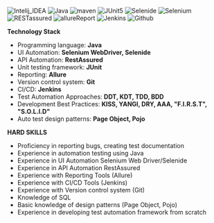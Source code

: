 ![Intelij_IDEA](https://user-images.githubusercontent.com/78253233/159083419-359f8163-48d4-45be-8fab-186c5cb62fa5.png)
![Java](https://user-images.githubusercontent.com/78253233/159083422-2d3889ac-56f8-4b76-ab38-02a165a9d164.png)
![maven](https://user-images.githubusercontent.com/78253233/159083425-f41ff7fc-4892-406c-822b-70f8391807d3.png)
![JUnit5](https://user-images.githubusercontent.com/78253233/159083423-6313feb0-dc77-41b0-a832-eaa11255df3a.png)
![Selenide](https://user-images.githubusercontent.com/78253233/159083427-4f53ab4b-ab0f-43fa-847c-8533c5f9363b.png)
![Selenium](https://user-images.githubusercontent.com/78253233/159083429-498d86d0-15b7-40d3-9fbc-2ba8db01d891.png)
![RESTassured](https://user-images.githubusercontent.com/78253233/159083426-341ae926-ab7d-442d-9f61-52c0ffc82f41.png)
![allureReport](https://user-images.githubusercontent.com/78253233/159085224-84afa541-3ed9-4d1f-adb3-25fdfd47d16e.svg)
![Jenkins](https://user-images.githubusercontent.com/78253233/159085221-b9069213-8e10-4cd3-b7dc-bd74bd3d35f3.svg)
![Github](https://user-images.githubusercontent.com/78253233/159083417-61bd5733-43d2-497f-ac1b-dfa9c9c1c7ad.png)

**Technology Stack**

- Programming language: **Java**
- UI Automation: **Selenium WebDriver, Selenide**
- API Automation: **RestAssured**
- Unit testing framework: **JUnit**
- Reporting: **Allure**
- Version control system: **Git**
- СI/CD: **Jenkins**
- Test Automation Approaches: **DDT, KDT, TDD, BDD**
- Development Best Practices: **KISS, YANGI, DRY, AAA, "F.I.R.S.T", "S.O.L.I.D"**
- Auto test design patterns: **Page Object, Pojo**

**HARD SKILLS**

- Proficiency in reporting bugs, creating test documentation
- Experience in automation testing using Java
- Experience in UI Automation Selenium Web Driver/Selenide
- Experience in API Automation RestAssured
- Experience with Reporting Tools (Allure)
- Experience with CI/CD Tools (Jenkins)
- Experience with Version control system (Git)
- Knowledge of SQL
- Basic knowledge of design patterns (Page Object, Pojo)
- Experience in developing test automation framework from scratch
